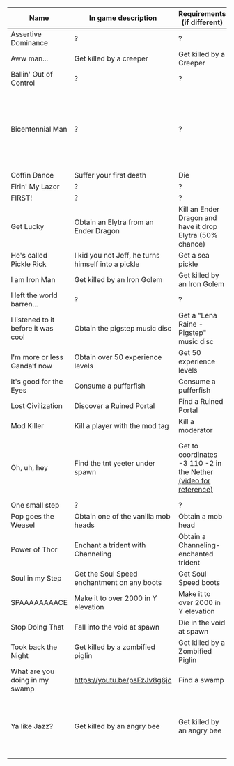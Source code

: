 |Name|In game description|Requirements (if different)| Notes |
|---|---|---|---|
| Assertive Dominance | ? | ? | |
| Aww man... | Get killed by a creeper | Get killed by a Creeper |  |
| Ballin' Out of Control | ? | ? | |
| Bicentennial Man | ? | ? | Presumed to be getting over 200 hours (12k minutes) of playtime |  |
| Coffin Dance | Suffer your first death | Die |  |
| Firin' My Lazor | ? | ? |  |
| FIRST! | ? | ? | |
| Get Lucky | Obtain an Elytra from an Ender Dragon | Kill an Ender Dragon and have it drop Elytra (50% chance) | |
| He's called Pickle Rick | I kid you not Jeff, he turns himself into a pickle | Get a sea pickle | |
| I am Iron Man | Get killed by an Iron Golem | Get killed by an Iron Golem |  |
| I left the world barren... | ? | ? | |
| I listened to it before it was cool | Obtain the pigstep music disc | Get a "Lena Raine - Pigstep" music disc | |
| I'm more or less Gandalf now | Obtain over 50 experience levels | Get 50 experience levels | |
| It's good for the Eyes | Consume a pufferfish | Consume a pufferfish | |
| Lost Civilization | Discover a Ruined Portal | Find a Ruined Portal | |
| Mod Killer | Kill a player with the mod tag | Kill a moderator | Currently broken |
| Oh, uh, hey | Find the tnt yeeter under spawn | Get to coordinates -3 110 -2 in the Nether [(video for reference)](https://discordapp.com/channels/302094807046684672/358003254191456257/727467314387222841) | Broken, if fixed, go to the room at -6 114 0 [(pic for reference)](https://i.imgur.com/w4koIe5.png) |
| One small step | ? | ? | |
| Pop goes the Weasel | Obtain one of the vanilla mob heads | Obtain a mob head | |
| Power of Thor | Enchant a trident with Channeling  | Obtain a Channeling-enchanted trident  | |
| Soul in my Step | Get the Soul Speed enchantment on any boots | Get Soul Speed boots | |
| SPAAAAAAAACE | Make it to over 2000 in Y elevation | Make it to over 2000 in Y elevation | |
| Stop Doing That | Fall into the void at spawn | Die in the void at spawn |  |
| Took back the Night | Get killed by a zombified piglin | Get killed by a Zombified Piglin |  |
| What are you doing in my swamp | https://youtu.be/psFzJv8g6jc | Find a swamp | |
| Ya like Jazz? | Get killed by an angry bee | Get killed by an angry bee | To get it easier, get yourself to 1 heart and then punch a bee |
